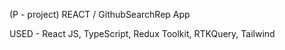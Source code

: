 (P - project) REACT / GithubSearchRep App

USED - React JS, TypeScript, Redux Toolkit, RTKQuery, Tailwind

